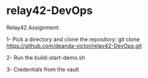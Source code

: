 # relay42-DevOps
Relay42 Assignment:

1- Pick a directory and clone the repository:
git clone https://github.com/deanda-victor/relay42-DevOps.git

2- Run the build-start-demo.sh

3- Credentials from the vault 
